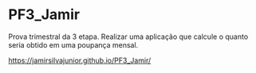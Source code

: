 # PF3_Jamir
Prova trimestral da 3 etapa. Realizar uma aplicação que calcule o quanto seria obtido em uma poupança mensal.

https://jamirsilvajunior.github.io/PF3_Jamir/
